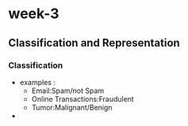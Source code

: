 # week-3

## Classification and Representation

### Classification

- examples :
  - Email:Spam/not Spam
  - Online Transactions:Fraudulent
  - Tumor:Malignant/Benign
- 

